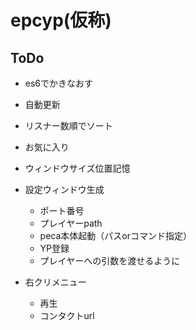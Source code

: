 # epcyp(仮称)

## ToDo
- es6でかきなおす
- 自動更新
- リスナー数順でソート
- お気に入り
- ウィンドウサイズ位置記憶

- 設定ウィンドウ生成
  - ポート番号
  - プレイヤーpath
  - peca本体起動（パスorコマンド指定）
  - YP登録
  - プレイヤーへの引数を渡せるように
- 右クリメニュー
  - 再生
  - コンタクトurl
